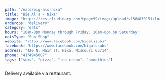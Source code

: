 ```yaml
---
path: "/eats/big-als-nixa"
title: "Big Al's - Nixa"
image: "https://res.cloudinary.com/tpage99/image/upload/v1586830151/local417eats/local417eatslogo.png"
orderops: "delivery"
category: "eats"
hours: "10am-8pm Monday through Friday. 10am-6pm on Saturday"
eatsType: "Sub Shop"
website: "https://www.facebook.com/bigalssubs"
facebook: "https://www.facebook.com/bigalssubs"
address: "420 N. Main St. Nixa, Missouri 65714"
phone: "4174945007"
tags: ["subs", "pizza", "ice cream", "smoothies"]
---
```


Delivery available via restaurant.
